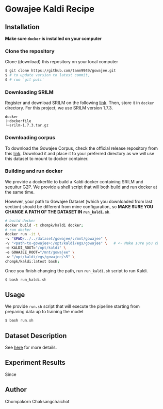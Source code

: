 # Gowajee Kaldi Recipe

## Installation
**Make sure `docker` is installed on your computer**

### Clone the repository
Clone (download) this repository on your local computer
```bash
$ git clone https://github.com/tann9949/gowajee.git
$ # to update version to latest commit,
$ # run `git pull`
```

### Downloading SRILM
Register and download SRILM on the following [link](http://www.speech.sri.com/projects/srilm/download.html). Then, store it in `docker` directory. For this project, we use SRILM version 1.7.3.

```
docker
├─dockerfile
└─srilm-1.7.3.tar.gz
```

### Downloading corpus
To download the Gowajee Corpus, check the official release repository from this [link](https://github.com/ekapolc/gowajee_corpus/tree/master). Download it and place it to your preferred directory as we will use this dataset to mount to docker container.

### Building and run docker
We provide a dockerfile to build a Kaldi docker containing SRILM and sequitur G2P. We provide a shell script that will both build and run docker at the same time.

However, your path to Gowajee Dataset (which you downloaded from last section) should be different from mine configuration, so **MAKE SURE YOU CHANGE A PATH OF THE DATASET IN `run_kaldi.sh`**.

```bash
# build docker
docker build -t chompk/kaldi docker;
# run docker
docker run -it \
-v "$PWD/../../dataset/gowajee/:/mnt/gowajee" \
-v "<path-to-gowajee>:/opt/kaldi/egs/gowajee" \   # <- Make sure you change path to Gowajee Dataset
-e KALDI_ROOT="/opt/kaldi" \
-e GOWAJEE_ROOT="/mnt/gowajee" \
-w "/opt/kaldi/egs/gowajee/s5" \
chompk/kaldi:latest bash;

```

Once you finish changing the path, run `run_kaldi.sh` script to run Kaldi.

```bash
$ bash run_kaldi.sh
```

## Usage
We provide `run.sh` script that will execute the pipeline starting from preparing data up to training the model

```bash
$ bash run.sh
```

## Dataset Description
See [here](https://github.com/ekapolc/gowajee_corpus/tree/master) for more details.

## Experiment Results
Since 

## Author
Chompakorn Chaksangchaichot